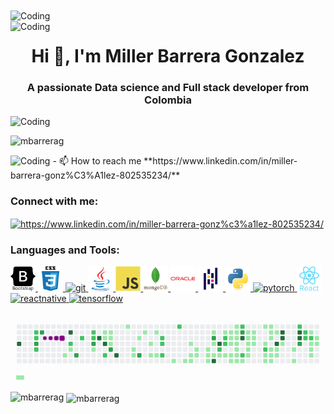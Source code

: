 <div>
  <img align="center" alt="Coding" src="https://i.gifer.com/origin/37/376a66dacbd417010b5eda0d46ada276.gif" width="1000">
  <img align="left" alt="Coding" src="https://i.gifer.com/origin/37/376a66dacbd417010b5eda0d46ada276.gif" width="1000">

</div>


</center>


<h1 align="center">Hi 👋, I'm Miller Barrera Gonzalez</h1>
<h3 align="center">A passionate Data science and Full stack developer from Colombia</h3>
<img alt="Coding" width="400" src="https://i.gifer.com/3HeZ.gif">
<p align="left"> <img src="https://komarev.com/ghpvc/?username=mbarrerag&label=Profile%20views&color=0e75b6&style=flat" alt="mbarrerag" /> </p>

<img alt="Coding" width="400" src="https://i.gifer.com/NvL.gif">
- 📫 How to reach me **https://www.linkedin.com/in/miller-barrera-gonz%C3%A1lez-802535234/**

<h3 align="left">Connect with me:</h3>
<p align="left">
<a href="https://linkedin.com/in/https://www.linkedin.com/in/miller-barrera-gonz%c3%a1lez-802535234/" target="blank"><img align="center" src="https://raw.githubusercontent.com/rahuldkjain/github-profile-readme-generator/master/src/images/icons/Social/linked-in-alt.svg" alt="https://www.linkedin.com/in/miller-barrera-gonz%c3%a1lez-802535234/" height="30" width="40" /></a>
</p>

<h3 align="left">Languages and Tools:</h3>
<p align="left"> <a href="https://getbootstrap.com" target="_blank" rel="noreferrer"> <img src="https://raw.githubusercontent.com/devicons/devicon/master/icons/bootstrap/bootstrap-plain-wordmark.svg" alt="bootstrap" width="40" height="40"/> </a> <a href="https://www.w3schools.com/css/" target="_blank" rel="noreferrer"> <img src="https://raw.githubusercontent.com/devicons/devicon/master/icons/css3/css3-original-wordmark.svg" alt="css3" width="40" height="40"/> </a> <a href="https://git-scm.com/" target="_blank" rel="noreferrer"> <img src="https://www.vectorlogo.zone/logos/git-scm/git-scm-icon.svg" alt="git" width="40" height="40"/> </a> <a href="https://www.java.com" target="_blank" rel="noreferrer"> <img src="https://raw.githubusercontent.com/devicons/devicon/master/icons/java/java-original.svg" alt="java" width="40" height="40"/> </a> <a href="https://developer.mozilla.org/en-US/docs/Web/JavaScript" target="_blank" rel="noreferrer"> <img src="https://raw.githubusercontent.com/devicons/devicon/master/icons/javascript/javascript-original.svg" alt="javascript" width="40" height="40"/> </a> <a href="https://www.mongodb.com/" target="_blank" rel="noreferrer"> <img src="https://raw.githubusercontent.com/devicons/devicon/master/icons/mongodb/mongodb-original-wordmark.svg" alt="mongodb" width="40" height="40"/> </a> <a href="https://www.oracle.com/" target="_blank" rel="noreferrer"> <img src="https://raw.githubusercontent.com/devicons/devicon/master/icons/oracle/oracle-original.svg" alt="oracle" width="40" height="40"/> </a> <a href="https://pandas.pydata.org/" target="_blank" rel="noreferrer"> <img src="https://raw.githubusercontent.com/devicons/devicon/2ae2a900d2f041da66e950e4d48052658d850630/icons/pandas/pandas-original.svg" alt="pandas" width="40" height="40"/> </a> <a href="https://www.python.org" target="_blank" rel="noreferrer"> <img src="https://raw.githubusercontent.com/devicons/devicon/master/icons/python/python-original.svg" alt="python" width="40" height="40"/> </a> <a href="https://pytorch.org/" target="_blank" rel="noreferrer"> <img src="https://www.vectorlogo.zone/logos/pytorch/pytorch-icon.svg" alt="pytorch" width="40" height="40"/> </a> <a href="https://reactjs.org/" target="_blank" rel="noreferrer"> <img src="https://raw.githubusercontent.com/devicons/devicon/master/icons/react/react-original-wordmark.svg" alt="react" width="40" height="40"/> </a> <a href="https://reactnative.dev/" target="_blank" rel="noreferrer"> <img src="https://reactnative.dev/img/header_logo.svg" alt="reactnative" width="40" height="40"/> </a> <a href="https://www.tensorflow.org" target="_blank" rel="noreferrer"> <img src="https://www.vectorlogo.zone/logos/tensorflow/tensorflow-icon.svg" alt="tensorflow" width="40" height="40"/>  </a> </p>

<svg viewBox="-16 -32 880 192" width="880" height="192" xmlns="http://www.w3.org/2000/svg"><desc>Generated with https://github.com/Platane/snk</desc><style>@keyframes c0{97.8%{fill:var(--c4)}97.82%,to{fill:var(--ce)}}@keyframes c1{.98%{fill:var(--c1)}1%,to{fill:var(--ce)}}@keyframes c2{46.71%{fill:var(--c2)}46.73%,to{fill:var(--ce)}}@keyframes c3{46.51%{fill:var(--c2)}46.53%,to{fill:var(--ce)}}@keyframes c4{76.13%{fill:var(--c3)}76.15%,to{fill:var(--ce)}}@keyframes c5{47.7%{fill:var(--c2)}47.72%,to{fill:var(--ce)}}@keyframes c6{76.73%{fill:var(--c3)}76.75%,to{fill:var(--ce)}}@keyframes c7{2.57%{fill:var(--c1)}2.59%,to{fill:var(--ce)}}@keyframes c8{1.98%{fill:var(--c1)}2%,to{fill:var(--ce)}}@keyframes c9{4.36%{fill:var(--c1)}4.38%,to{fill:var(--ce)}}@keyframes ca{77.72%{fill:var(--c4)}77.74%,to{fill:var(--ce)}}@keyframes cb{45.12%{fill:var(--c2)}45.14%,to{fill:var(--ce)}}@keyframes cc{3.97%{fill:var(--c1)}3.99%,to{fill:var(--ce)}}@keyframes cd{74.34%{fill:var(--c3)}74.36%,to{fill:var(--ce)}}@keyframes ce{44.52%{fill:var(--c2)}44.54%,to{fill:var(--ce)}}@keyframes cf{43.93%{fill:var(--c2)}43.95%,to{fill:var(--ce)}}@keyframes cg{44.13%{fill:var(--c2)}44.15%,to{fill:var(--ce)}}@keyframes ch{73.35%{fill:var(--c3)}73.37%,to{fill:var(--ce)}}@keyframes ci{5.56%{fill:var(--c1)}5.58%,to{fill:var(--ce)}}@keyframes cj{78.92%{fill:var(--c4)}78.94%,to{fill:var(--ce)}}@keyframes ck{41.94%{fill:var(--c1)}41.96%,to{fill:var(--ce)}}@keyframes cl{42.14%{fill:var(--c1)}42.16%,to{fill:var(--ce)}}@keyframes cm{79.31%{fill:var(--c4)}79.33%,to{fill:var(--ce)}}@keyframes cn{50.29%{fill:var(--c2)}50.31%,to{fill:var(--ce)}}@keyframes co{41.74%{fill:var(--c1)}41.76%,to{fill:var(--ce)}}@keyframes cp{42.34%{fill:var(--c1)}42.36%,to{fill:var(--ce)}}@keyframes cq{42.53%{fill:var(--c1)}42.55%,to{fill:var(--ce)}}@keyframes cr{72.55%{fill:var(--c3)}72.57%,to{fill:var(--ce)}}@keyframes cs{80.11%{fill:var(--c4)}80.13%,to{fill:var(--ce)}}@keyframes ct{40.94%{fill:var(--c1)}40.96%,to{fill:var(--ce)}}@keyframes cu{7.74%{fill:var(--c1)}7.76%,to{fill:var(--ce)}}@keyframes cv{7.54%{fill:var(--c1)}7.56%,to{fill:var(--ce)}}@keyframes cw{8.34%{fill:var(--c1)}8.36%,to{fill:var(--ce)}}@keyframes cx{71.36%{fill:var(--c3)}71.38%,to{fill:var(--ce)}}@keyframes cy{8.74%{fill:var(--c1)}8.76%,to{fill:var(--ce)}}@keyframes cz{9.73%{fill:var(--c1)}9.75%,to{fill:var(--ce)}}@keyframes c10{10.13%{fill:var(--c1)}10.15%,to{fill:var(--ce)}}@keyframes c11{9.14%{fill:var(--c1)}9.16%,to{fill:var(--ce)}}@keyframes c12{10.33%{fill:var(--c1)}10.35%,to{fill:var(--ce)}}@keyframes c13{53.27%{fill:var(--c2)}53.29%,to{fill:var(--ce)}}@keyframes c14{53.07%{fill:var(--c2)}53.09%,to{fill:var(--ce)}}@keyframes c15{52.67%{fill:var(--c2)}52.69%,to{fill:var(--ce)}}@keyframes c16{11.12%{fill:var(--c1)}11.14%,to{fill:var(--ce)}}@keyframes c17{54.26%{fill:var(--c2)}54.28%,to{fill:var(--ce)}}@keyframes c18{11.52%{fill:var(--c1)}11.54%,to{fill:var(--ce)}}@keyframes c19{35.78%{fill:var(--c1)}35.8%,to{fill:var(--ce)}}@keyframes c1a{11.92%{fill:var(--c1)}11.94%,to{fill:var(--ce)}}@keyframes c1b{11.72%{fill:var(--c1)}11.74%,to{fill:var(--ce)}}@keyframes c1c{12.32%{fill:var(--c1)}12.34%,to{fill:var(--ce)}}@keyframes c1d{12.12%{fill:var(--c1)}12.14%,to{fill:var(--ce)}}@keyframes c1e{12.71%{fill:var(--c1)}12.73%,to{fill:var(--ce)}}@keyframes c1f{13.71%{fill:var(--c1)}13.73%,to{fill:var(--ce)}}@keyframes c1g{36.97%{fill:var(--c1)}36.99%,to{fill:var(--ce)}}@keyframes c1h{18.68%{fill:var(--c1)}18.7%,to{fill:var(--ce)}}@keyframes c1i{68.18%{fill:var(--c3)}68.2%,to{fill:var(--ce)}}@keyframes c1j{13.11%{fill:var(--c1)}13.13%,to{fill:var(--ce)}}@keyframes c1k{13.91%{fill:var(--c1)}13.93%,to{fill:var(--ce)}}@keyframes c1l{83.69%{fill:var(--c4)}83.71%,to{fill:var(--ce)}}@keyframes c1m{84.48%{fill:var(--c4)}84.5%,to{fill:var(--ce)}}@keyframes c1n{56.85%{fill:var(--c2)}56.87%,to{fill:var(--ce)}}@keyframes c1o{14.11%{fill:var(--c1)}14.13%,to{fill:var(--ce)}}@keyframes c1p{18.28%{fill:var(--c1)}18.3%,to{fill:var(--ce)}}@keyframes c1q{56.25%{fill:var(--c2)}56.27%,to{fill:var(--ce)}}@keyframes c1r{56.45%{fill:var(--c2)}56.47%,to{fill:var(--ce)}}@keyframes c1s{14.3%{fill:var(--c1)}14.32%,to{fill:var(--ce)}}@keyframes c1t{18.08%{fill:var(--c1)}18.1%,to{fill:var(--ce)}}@keyframes c1u{19.87%{fill:var(--c1)}19.89%,to{fill:var(--ce)}}@keyframes c1v{20.07%{fill:var(--c1)}20.09%,to{fill:var(--ce)}}@keyframes c1w{14.5%{fill:var(--c1)}14.52%,to{fill:var(--ce)}}@keyframes c1x{21.06%{fill:var(--c1)}21.08%,to{fill:var(--ce)}}@keyframes c1y{17.68%{fill:var(--c1)}17.7%,to{fill:var(--ce)}}@keyframes c1z{17.49%{fill:var(--c1)}17.51%,to{fill:var(--ce)}}@keyframes c20{17.29%{fill:var(--c1)}17.31%,to{fill:var(--ce)}}@keyframes c21{17.09%{fill:var(--c1)}17.11%,to{fill:var(--ce)}}@keyframes c22{14.9%{fill:var(--c1)}14.92%,to{fill:var(--ce)}}@keyframes c23{14.7%{fill:var(--c1)}14.72%,to{fill:var(--ce)}}@keyframes c24{21.26%{fill:var(--c1)}21.28%,to{fill:var(--ce)}}@keyframes c25{60.43%{fill:var(--c2)}60.45%,to{fill:var(--ce)}}@keyframes c26{66.99%{fill:var(--c3)}67.01%,to{fill:var(--ce)}}@keyframes c27{85.48%{fill:var(--c4)}85.5%,to{fill:var(--ce)}}@keyframes c28{57.84%{fill:var(--c2)}57.86%,to{fill:var(--ce)}}@keyframes c29{21.46%{fill:var(--c1)}21.48%,to{fill:var(--ce)}}@keyframes c2a{16.29%{fill:var(--c1)}16.31%,to{fill:var(--ce)}}@keyframes c2b{16.49%{fill:var(--c1)}16.51%,to{fill:var(--ce)}}@keyframes c2c{15.5%{fill:var(--c1)}15.52%,to{fill:var(--ce)}}@keyframes c2d{15.3%{fill:var(--c1)}15.32%,to{fill:var(--ce)}}@keyframes c2e{21.86%{fill:var(--c1)}21.88%,to{fill:var(--ce)}}@keyframes c2f{16.09%{fill:var(--c1)}16.11%,to{fill:var(--ce)}}@keyframes c2g{15.89%{fill:var(--c1)}15.91%,to{fill:var(--ce)}}@keyframes c2h{15.7%{fill:var(--c1)}15.72%,to{fill:var(--ce)}}@keyframes c2i{24.64%{fill:var(--c1)}24.66%,to{fill:var(--ce)}}@keyframes c2j{25.24%{fill:var(--c1)}25.26%,to{fill:var(--ce)}}@keyframes c2k{58.84%{fill:var(--c2)}58.86%,to{fill:var(--ce)}}@keyframes c2l{22.46%{fill:var(--c1)}22.48%,to{fill:var(--ce)}}@keyframes c2m{26.23%{fill:var(--c1)}26.25%,to{fill:var(--ce)}}@keyframes c2n{24.44%{fill:var(--c1)}24.46%,to{fill:var(--ce)}}@keyframes c2o{23.85%{fill:var(--c1)}23.87%,to{fill:var(--ce)}}@keyframes c2p{23.65%{fill:var(--c1)}23.67%,to{fill:var(--ce)}}@keyframes c2q{23.25%{fill:var(--c1)}23.27%,to{fill:var(--ce)}}@keyframes c2r{22.65%{fill:var(--c1)}22.67%,to{fill:var(--ce)}}@keyframes c2s{26.03%{fill:var(--c1)}26.05%,to{fill:var(--ce)}}@keyframes c2t{24.05%{fill:var(--c1)}24.07%,to{fill:var(--ce)}}@keyframes c2u{88.86%{fill:var(--c4)}88.88%,to{fill:var(--ce)}}@keyframes c2v{23.05%{fill:var(--c1)}23.07%,to{fill:var(--ce)}}@keyframes c2w{22.85%{fill:var(--c1)}22.87%,to{fill:var(--ce)}}@keyframes c2x{87.07%{fill:var(--c4)}87.09%,to{fill:var(--ce)}}@keyframes c2y{86.87%{fill:var(--c4)}86.89%,to{fill:var(--ce)}}@keyframes c2z{27.43%{fill:var(--c1)}27.45%,to{fill:var(--ce)}}@keyframes c30{28.02%{fill:var(--c1)}28.04%,to{fill:var(--ce)}}@keyframes c31{28.42%{fill:var(--c1)}28.44%,to{fill:var(--ce)}}@keyframes c32{62.81%{fill:var(--c2)}62.83%,to{fill:var(--ce)}}@keyframes c33{87.66%{fill:var(--c4)}87.68%,to{fill:var(--ce)}}@keyframes c34{87.86%{fill:var(--c4)}87.88%,to{fill:var(--ce)}}@keyframes c35{64.2%{fill:var(--c3)}64.22%,to{fill:var(--ce)}}@keyframes c36{63.21%{fill:var(--c2)}63.23%,to{fill:var(--ce)}}@keyframes c37{63.41%{fill:var(--c2)}63.43%,to{fill:var(--ce)}}@keyframes c38{30.41%{fill:var(--c1)}30.43%,to{fill:var(--ce)}}@keyframes c39{63.61%{fill:var(--c2)}63.63%,to{fill:var(--ce)}}@keyframes c3a{29.61%{fill:var(--c1)}29.63%,to{fill:var(--ce)}}@keyframes c3b{29.41%{fill:var(--c1)}29.43%,to{fill:var(--ce)}}@keyframes c3c{29.21%{fill:var(--c1)}29.23%,to{fill:var(--ce)}}@keyframes c3d{30.01%{fill:var(--c1)}30.03%,to{fill:var(--ce)}}@keyframes c3e{29.81%{fill:var(--c1)}29.83%,to{fill:var(--ce)}}@keyframes u0{.98%{transform:scale(0,1)}1%,1.98%{transform:scale(.01,1)}2%,2.57%{transform:scale(.03,1)}2.59%,3.97%{transform:scale(.04,1)}3.99%,4.36%{transform:scale(.05,1)}4.38%,5.56%{transform:scale(.06,1)}5.58%,7.54%{transform:scale(.08,1)}7.56%,7.74%{transform:scale(.09,1)}7.76%,8.34%{transform:scale(.1,1)}8.36%,8.74%{transform:scale(.11,1)}8.76%,9.14%{transform:scale(.13,1)}9.16%,9.73%{transform:scale(.14,1)}10.13%,9.75%{transform:scale(.15,1)}10.15%,10.33%{transform:scale(.16,1)}10.35%,11.12%{transform:scale(.18,1)}11.14%,11.52%{transform:scale(.19,1)}11.54%,11.72%{transform:scale(.2,1)}11.74%,11.92%{transform:scale(.22,1)}11.94%,12.12%{transform:scale(.23,1)}12.14%,12.32%{transform:scale(.24,1)}12.34%,12.71%{transform:scale(.25,1)}12.73%,13.11%{transform:scale(.27,1)}13.13%,13.71%{transform:scale(.28,1)}13.73%,13.91%{transform:scale(.29,1)}13.93%,14.11%{transform:scale(.3,1)}14.13%,14.3%{transform:scale(.32,1)}14.32%,14.5%{transform:scale(.33,1)}14.52%,14.7%{transform:scale(.34,1)}14.72%,14.9%{transform:scale(.35,1)}14.92%,15.3%{transform:scale(.37,1)}15.32%,15.5%{transform:scale(.38,1)}15.52%,15.7%{transform:scale(.39,1)}15.72%,15.89%{transform:scale(.41,1)}15.91%,16.09%{transform:scale(.42,1)}16.11%,16.29%{transform:scale(.43,1)}16.31%,16.49%{transform:scale(.44,1)}16.51%,17.09%{transform:scale(.46,1)}17.11%,17.29%{transform:scale(.47,1)}17.31%,17.49%{transform:scale(.48,1)}17.51%,17.68%{transform:scale(.49,1)}17.7%,18.08%{transform:scale(.51,1)}18.1%,18.28%{transform:scale(.52,1)}18.3%,18.68%{transform:scale(.53,1)}18.7%,19.87%{transform:scale(.54,1)}19.89%,20.07%{transform:scale(.56,1)}20.09%,21.06%{transform:scale(.57,1)}21.08%,21.26%{transform:scale(.58,1)}21.28%,21.46%{transform:scale(.59,1)}21.48%,21.86%{transform:scale(.61,1)}21.88%,22.46%{transform:scale(.62,1)}22.48%,22.65%{transform:scale(.63,1)}22.67%,22.85%{transform:scale(.65,1)}22.87%,23.05%{transform:scale(.66,1)}23.07%,23.25%{transform:scale(.67,1)}23.27%,23.65%{transform:scale(.68,1)}23.67%,23.85%{transform:scale(.7,1)}23.87%,24.05%{transform:scale(.71,1)}24.07%,24.44%{transform:scale(.72,1)}24.46%,24.64%{transform:scale(.73,1)}24.66%,25.24%{transform:scale(.75,1)}25.26%,26.03%{transform:scale(.76,1)}26.05%,26.23%{transform:scale(.77,1)}26.25%,27.43%{transform:scale(.78,1)}27.45%,28.02%{transform:scale(.8,1)}28.04%,28.42%{transform:scale(.81,1)}28.44%,29.21%{transform:scale(.82,1)}29.23%,29.41%{transform:scale(.84,1)}29.43%,29.61%{transform:scale(.85,1)}29.63%,29.81%{transform:scale(.86,1)}29.83%,30.01%{transform:scale(.87,1)}30.03%,30.41%{transform:scale(.89,1)}30.43%,35.78%{transform:scale(.9,1)}35.8%,36.97%{transform:scale(.91,1)}36.99%,40.94%{transform:scale(.92,1)}40.96%,41.74%{transform:scale(.94,1)}41.76%,41.94%{transform:scale(.95,1)}41.96%,42.14%{transform:scale(.96,1)}42.16%,42.34%{transform:scale(.97,1)}42.36%,42.53%{transform:scale(.99,1)}42.55%,to{transform:scale(1,1)}}@keyframes u1{43.93%{transform:scale(0,1)}43.95%,44.13%{transform:scale(.05,1)}44.15%,44.52%{transform:scale(.09,1)}44.54%,45.12%{transform:scale(.14,1)}45.14%,46.51%{transform:scale(.18,1)}46.53%,46.71%{transform:scale(.23,1)}46.73%,47.7%{transform:scale(.27,1)}47.72%,50.29%{transform:scale(.32,1)}50.31%,52.67%{transform:scale(.36,1)}52.69%,53.07%{transform:scale(.41,1)}53.09%,53.27%{transform:scale(.45,1)}53.29%,54.26%{transform:scale(.5,1)}54.28%,56.25%{transform:scale(.55,1)}56.27%,56.45%{transform:scale(.59,1)}56.47%,56.85%{transform:scale(.64,1)}56.87%,57.84%{transform:scale(.68,1)}57.86%,58.84%{transform:scale(.73,1)}58.86%,60.43%{transform:scale(.77,1)}60.45%,62.81%{transform:scale(.82,1)}62.83%,63.21%{transform:scale(.86,1)}63.23%,63.41%{transform:scale(.91,1)}63.43%,63.61%{transform:scale(.95,1)}63.63%,to{transform:scale(1,1)}}@keyframes u2{64.2%{transform:scale(0,1)}64.22%,66.99%{transform:scale(.11,1)}67.01%,68.18%{transform:scale(.22,1)}68.2%,71.36%{transform:scale(.33,1)}71.38%,72.55%{transform:scale(.44,1)}72.57%,73.35%{transform:scale(.56,1)}73.37%,74.34%{transform:scale(.67,1)}74.36%,76.13%{transform:scale(.78,1)}76.15%,76.73%{transform:scale(.89,1)}76.75%,to{transform:scale(1,1)}}@keyframes u3{77.72%{transform:scale(0,1)}77.74%,78.92%{transform:scale(.08,1)}78.94%,79.31%{transform:scale(.15,1)}79.33%,80.11%{transform:scale(.23,1)}80.13%,83.69%{transform:scale(.31,1)}83.71%,84.48%{transform:scale(.38,1)}84.5%,85.48%{transform:scale(.46,1)}85.5%,86.87%{transform:scale(.54,1)}86.89%,87.07%{transform:scale(.62,1)}87.09%,87.66%{transform:scale(.69,1)}87.68%,87.86%{transform:scale(.77,1)}87.88%,88.86%{transform:scale(.85,1)}88.88%,97.8%{transform:scale(.92,1)}97.82%,to{transform:scale(1,1)}}@keyframes s0{0%,99.8%{transform:translate(0,-16px)}.2%{transform:translate(0,0)}.4%{transform:translate(16px,0)}.99%{transform:translate(16px,48px)}1.19%{transform:translate(32px,48px)}1.59%{transform:translate(32px,80px)}1.99%{transform:translate(64px,80px)}2.58%,76.54%{transform:translate(64px,32px)}3.38%,45.53%{transform:translate(128px,32px)}3.78%,4.57%{transform:translate(128px,64px)}3.98%{transform:translate(144px,64px)}4.17%,74.55%{transform:translate(144px,80px)}4.37%{transform:translate(128px,80px)}5.77%,72.96%{transform:translate(224px,64px)}6.16%{transform:translate(224px,96px)}7.36%{transform:translate(320px,96px)}7.75%,71.77%{transform:translate(320px,64px)}7.95%{transform:translate(336px,64px)}70.78%,8.35%{transform:translate(336px,32px)}8.55%{transform:translate(352px,32px)}8.75%{transform:translate(352px,16px)}9.15%{transform:translate(384px,16px)}9.34%{transform:translate(384px,32px)}9.54%{transform:translate(368px,32px)}10.14%{transform:translate(368px,80px)}10.34%{transform:translate(384px,80px)}10.54%{transform:translate(384px,96px)}11.73%{transform:translate(480px,96px)}11.93%{transform:translate(480px,80px)}12.13%{transform:translate(496px,80px)}12.33%{transform:translate(496px,64px)}12.92%{transform:translate(544px,64px)}13.12%{transform:translate(544px,48px)}13.32%,36.38%{transform:translate(528px,48px)}13.72%{transform:translate(528px,80px)}14.71%{transform:translate(608px,80px)}14.91%{transform:translate(608px,64px)}15.31%{transform:translate(640px,64px)}15.51%,16.7%{transform:translate(640px,48px)}15.71%{transform:translate(656px,48px)}16.1%{transform:translate(656px,16px)}16.3%{transform:translate(640px,16px)}17.1%{transform:translate(608px,48px)}17.69%{transform:translate(608px,0)}17.89%,19.48%{transform:translate(592px,0)}18.09%{transform:translate(592px,16px)}18.69%,67.99%{transform:translate(544px,16px)}18.89%{transform:translate(544px,0)}20.28%{transform:translate(592px,64px)}20.48%,56.66%{transform:translate(576px,64px)}20.68%{transform:translate(576px,80px)}20.87%{transform:translate(592px,80px)}21.07%{transform:translate(592px,96px)}21.67%{transform:translate(640px,96px)}21.87%{transform:translate(640px,80px)}22.86%{transform:translate(720px,80px)}23.06%{transform:translate(720px,64px)}23.26%{transform:translate(704px,64px)}23.86%{transform:translate(704px,16px)}24.06%{transform:translate(720px,16px)}24.25%{transform:translate(720px,0)}24.65%,59.64%{transform:translate(688px,0)}25.25%{transform:translate(688px,48px)}25.45%{transform:translate(704px,48px)}26.04%{transform:translate(704px,96px)}26.24%{transform:translate(688px,96px)}26.44%,58.65%{transform:translate(688px,80px)}27.04%{transform:translate(736px,80px)}27.44%{transform:translate(736px,48px)}27.83%,64.41%{transform:translate(768px,48px)}28.43%{transform:translate(768px,96px)}29.03%{transform:translate(816px,96px)}29.62%,63.82%{transform:translate(816px,48px)}29.82%{transform:translate(832px,48px)}30.22%{transform:translate(832px,16px)}30.42%{transform:translate(816px,16px)}30.82%{transform:translate(816px,-16px)}34.99%{transform:translate(480px,-16px)}35.79%{transform:translate(480px,48px)}36.98%{transform:translate(528px,96px)}37.18%{transform:translate(512px,96px)}38.17%{transform:translate(512px,16px)}39.17%{transform:translate(432px,16px)}39.36%{transform:translate(432px,0)}41.55%{transform:translate(256px,0)}41.75%{transform:translate(256px,16px)}41.95%{transform:translate(240px,16px)}42.15%,79.13%{transform:translate(240px,32px)}42.35%{transform:translate(256px,32px)}42.54%{transform:translate(256px,48px)}42.74%,79.72%{transform:translate(272px,48px)}43.14%{transform:translate(272px,16px)}43.94%{transform:translate(208px,16px)}44.14%{transform:translate(208px,32px)}44.93%{transform:translate(144px,32px)}45.13%,74.95%{transform:translate(144px,48px)}45.33%{transform:translate(128px,48px)}46.52%,76.34%{transform:translate(48px,32px)}46.72%,98.81%{transform:translate(48px,16px)}46.92%,98.61%{transform:translate(32px,16px)}47.51%{transform:translate(32px,64px)}50.1%{transform:translate(240px,64px)}50.3%{transform:translate(240px,80px)}50.5%{transform:translate(256px,80px)}50.7%{transform:translate(256px,96px)}52.49%{transform:translate(400px,96px)}53.28%{transform:translate(400px,32px)}53.88%{transform:translate(448px,32px)}54.27%{transform:translate(448px,0)}55.86%{transform:translate(576px,0)}56.86%{transform:translate(560px,64px)}57.06%{transform:translate(560px,80px)}60.44%,66.8%{transform:translate(624px,0)}60.64%{transform:translate(624px,-16px)}62.62%{transform:translate(784px,-16px)}62.82%{transform:translate(784px,0)}63.02%{transform:translate(800px,0)}63.42%{transform:translate(800px,32px)}63.62%{transform:translate(816px,32px)}65.01%{transform:translate(768px,0)}67%{transform:translate(624px,16px)}68.19%{transform:translate(544px,32px)}71.37%{transform:translate(336px,80px)}71.57%{transform:translate(320px,80px)}73.16%{transform:translate(224px,48px)}73.96%{transform:translate(160px,48px)}74.35%{transform:translate(160px,80px)}76.14%{transform:translate(48px,48px)}76.74%{transform:translate(64px,16px)}78.73%{transform:translate(224px,16px)}78.93%{transform:translate(224px,32px)}79.32%{transform:translate(240px,48px)}80.12%{transform:translate(272px,80px)}83.5%{transform:translate(544px,80px)}83.7%{transform:translate(544px,96px)}83.9%{transform:translate(560px,96px)}84.49%{transform:translate(560px,48px)}85.29%{transform:translate(624px,48px)}85.49%{transform:translate(624px,32px)}86.88%{transform:translate(736px,32px)}87.08%{transform:translate(736px,16px)}87.67%{transform:translate(784px,16px)}87.87%{transform:translate(784px,32px)}88.67%{transform:translate(720px,32px)}88.87%{transform:translate(720px,48px)}97.81%{transform:translate(0,48px)}98.01%{transform:translate(0,32px)}98.41%{transform:translate(32px,32px)}99.2%{transform:translate(48px,-16px)}}@keyframes s1{0%,99.8%{transform:translate(16px,-16px)}.2%{transform:translate(0,-16px)}.4%{transform:translate(0,0)}.6%{transform:translate(16px,0)}1.19%{transform:translate(16px,48px)}1.39%{transform:translate(32px,48px)}1.79%{transform:translate(32px,80px)}2.19%{transform:translate(64px,80px)}2.78%,76.74%{transform:translate(64px,32px)}3.58%,45.73%{transform:translate(128px,32px)}3.98%,4.77%{transform:translate(128px,64px)}4.17%{transform:translate(144px,64px)}4.37%,74.75%{transform:translate(144px,80px)}4.57%{transform:translate(128px,80px)}5.96%,73.16%{transform:translate(224px,64px)}6.36%{transform:translate(224px,96px)}7.55%{transform:translate(320px,96px)}7.95%,71.97%{transform:translate(320px,64px)}8.15%{transform:translate(336px,64px)}70.97%,8.55%{transform:translate(336px,32px)}8.75%{transform:translate(352px,32px)}8.95%{transform:translate(352px,16px)}9.34%{transform:translate(384px,16px)}9.54%{transform:translate(384px,32px)}9.74%{transform:translate(368px,32px)}10.34%{transform:translate(368px,80px)}10.54%{transform:translate(384px,80px)}10.74%{transform:translate(384px,96px)}11.93%{transform:translate(480px,96px)}12.13%{transform:translate(480px,80px)}12.33%{transform:translate(496px,80px)}12.52%{transform:translate(496px,64px)}13.12%{transform:translate(544px,64px)}13.32%{transform:translate(544px,48px)}13.52%,36.58%{transform:translate(528px,48px)}13.92%{transform:translate(528px,80px)}14.91%{transform:translate(608px,80px)}15.11%{transform:translate(608px,64px)}15.51%{transform:translate(640px,64px)}15.71%,16.9%{transform:translate(640px,48px)}15.9%{transform:translate(656px,48px)}16.3%{transform:translate(656px,16px)}16.5%{transform:translate(640px,16px)}17.3%{transform:translate(608px,48px)}17.89%{transform:translate(608px,0)}18.09%,19.68%{transform:translate(592px,0)}18.29%{transform:translate(592px,16px)}18.89%,68.19%{transform:translate(544px,16px)}19.09%{transform:translate(544px,0)}20.48%{transform:translate(592px,64px)}20.68%,56.86%{transform:translate(576px,64px)}20.87%{transform:translate(576px,80px)}21.07%{transform:translate(592px,80px)}21.27%{transform:translate(592px,96px)}21.87%{transform:translate(640px,96px)}22.07%{transform:translate(640px,80px)}23.06%{transform:translate(720px,80px)}23.26%{transform:translate(720px,64px)}23.46%{transform:translate(704px,64px)}24.06%{transform:translate(704px,16px)}24.25%{transform:translate(720px,16px)}24.45%{transform:translate(720px,0)}24.85%,59.84%{transform:translate(688px,0)}25.45%{transform:translate(688px,48px)}25.65%{transform:translate(704px,48px)}26.24%{transform:translate(704px,96px)}26.44%{transform:translate(688px,96px)}26.64%,58.85%{transform:translate(688px,80px)}27.24%{transform:translate(736px,80px)}27.63%{transform:translate(736px,48px)}28.03%,64.61%{transform:translate(768px,48px)}28.63%{transform:translate(768px,96px)}29.22%{transform:translate(816px,96px)}29.82%,64.02%{transform:translate(816px,48px)}30.02%{transform:translate(832px,48px)}30.42%{transform:translate(832px,16px)}30.62%{transform:translate(816px,16px)}31.01%{transform:translate(816px,-16px)}35.19%{transform:translate(480px,-16px)}35.98%{transform:translate(480px,48px)}37.18%{transform:translate(528px,96px)}37.38%{transform:translate(512px,96px)}38.37%{transform:translate(512px,16px)}39.36%{transform:translate(432px,16px)}39.56%{transform:translate(432px,0)}41.75%{transform:translate(256px,0)}41.95%{transform:translate(256px,16px)}42.15%{transform:translate(240px,16px)}42.35%,79.32%{transform:translate(240px,32px)}42.54%{transform:translate(256px,32px)}42.74%{transform:translate(256px,48px)}42.94%,79.92%{transform:translate(272px,48px)}43.34%{transform:translate(272px,16px)}44.14%{transform:translate(208px,16px)}44.33%{transform:translate(208px,32px)}45.13%{transform:translate(144px,32px)}45.33%,75.15%{transform:translate(144px,48px)}45.53%{transform:translate(128px,48px)}46.72%,76.54%{transform:translate(48px,32px)}46.92%,99.01%{transform:translate(48px,16px)}47.12%,98.81%{transform:translate(32px,16px)}47.71%{transform:translate(32px,64px)}50.3%{transform:translate(240px,64px)}50.5%{transform:translate(240px,80px)}50.7%{transform:translate(256px,80px)}50.89%{transform:translate(256px,96px)}52.68%{transform:translate(400px,96px)}53.48%{transform:translate(400px,32px)}54.08%{transform:translate(448px,32px)}54.47%{transform:translate(448px,0)}56.06%{transform:translate(576px,0)}57.06%{transform:translate(560px,64px)}57.26%{transform:translate(560px,80px)}60.64%,67%{transform:translate(624px,0)}60.83%{transform:translate(624px,-16px)}62.82%{transform:translate(784px,-16px)}63.02%{transform:translate(784px,0)}63.22%{transform:translate(800px,0)}63.62%{transform:translate(800px,32px)}63.82%{transform:translate(816px,32px)}65.21%{transform:translate(768px,0)}67.2%{transform:translate(624px,16px)}68.39%{transform:translate(544px,32px)}71.57%{transform:translate(336px,80px)}71.77%{transform:translate(320px,80px)}73.36%{transform:translate(224px,48px)}74.16%{transform:translate(160px,48px)}74.55%{transform:translate(160px,80px)}76.34%{transform:translate(48px,48px)}76.94%{transform:translate(64px,16px)}78.93%{transform:translate(224px,16px)}79.13%{transform:translate(224px,32px)}79.52%{transform:translate(240px,48px)}80.32%{transform:translate(272px,80px)}83.7%{transform:translate(544px,80px)}83.9%{transform:translate(544px,96px)}84.1%{transform:translate(560px,96px)}84.69%{transform:translate(560px,48px)}85.49%{transform:translate(624px,48px)}85.69%{transform:translate(624px,32px)}87.08%{transform:translate(736px,32px)}87.28%{transform:translate(736px,16px)}87.87%{transform:translate(784px,16px)}88.07%{transform:translate(784px,32px)}88.87%{transform:translate(720px,32px)}89.07%{transform:translate(720px,48px)}98.01%{transform:translate(0,48px)}98.21%{transform:translate(0,32px)}98.61%{transform:translate(32px,32px)}99.4%{transform:translate(48px,-16px)}}@keyframes s2{0%,99.8%{transform:translate(32px,-16px)}.4%{transform:translate(0,-16px)}.6%{transform:translate(0,0)}.8%{transform:translate(16px,0)}1.39%{transform:translate(16px,48px)}1.59%{transform:translate(32px,48px)}1.99%{transform:translate(32px,80px)}2.39%{transform:translate(64px,80px)}2.98%,76.94%{transform:translate(64px,32px)}3.78%,45.92%{transform:translate(128px,32px)}4.17%,4.97%{transform:translate(128px,64px)}4.37%{transform:translate(144px,64px)}4.57%,74.95%{transform:translate(144px,80px)}4.77%{transform:translate(128px,80px)}6.16%,73.36%{transform:translate(224px,64px)}6.56%{transform:translate(224px,96px)}7.75%{transform:translate(320px,96px)}72.17%,8.15%{transform:translate(320px,64px)}8.35%{transform:translate(336px,64px)}71.17%,8.75%{transform:translate(336px,32px)}8.95%{transform:translate(352px,32px)}9.15%{transform:translate(352px,16px)}9.54%{transform:translate(384px,16px)}9.74%{transform:translate(384px,32px)}9.94%{transform:translate(368px,32px)}10.54%{transform:translate(368px,80px)}10.74%{transform:translate(384px,80px)}10.93%{transform:translate(384px,96px)}12.13%{transform:translate(480px,96px)}12.33%{transform:translate(480px,80px)}12.52%{transform:translate(496px,80px)}12.72%{transform:translate(496px,64px)}13.32%{transform:translate(544px,64px)}13.52%{transform:translate(544px,48px)}13.72%,36.78%{transform:translate(528px,48px)}14.12%{transform:translate(528px,80px)}15.11%{transform:translate(608px,80px)}15.31%{transform:translate(608px,64px)}15.71%{transform:translate(640px,64px)}15.9%,17.1%{transform:translate(640px,48px)}16.1%{transform:translate(656px,48px)}16.5%{transform:translate(656px,16px)}16.7%{transform:translate(640px,16px)}17.5%{transform:translate(608px,48px)}18.09%{transform:translate(608px,0)}18.29%,19.88%{transform:translate(592px,0)}18.49%{transform:translate(592px,16px)}19.09%,68.39%{transform:translate(544px,16px)}19.28%{transform:translate(544px,0)}20.68%{transform:translate(592px,64px)}20.87%,57.06%{transform:translate(576px,64px)}21.07%{transform:translate(576px,80px)}21.27%{transform:translate(592px,80px)}21.47%{transform:translate(592px,96px)}22.07%{transform:translate(640px,96px)}22.27%{transform:translate(640px,80px)}23.26%{transform:translate(720px,80px)}23.46%{transform:translate(720px,64px)}23.66%{transform:translate(704px,64px)}24.25%{transform:translate(704px,16px)}24.45%{transform:translate(720px,16px)}24.65%{transform:translate(720px,0)}25.05%,60.04%{transform:translate(688px,0)}25.65%{transform:translate(688px,48px)}25.84%{transform:translate(704px,48px)}26.44%{transform:translate(704px,96px)}26.64%{transform:translate(688px,96px)}26.84%,59.05%{transform:translate(688px,80px)}27.44%{transform:translate(736px,80px)}27.83%{transform:translate(736px,48px)}28.23%,64.81%{transform:translate(768px,48px)}28.83%{transform:translate(768px,96px)}29.42%{transform:translate(816px,96px)}30.02%,64.21%{transform:translate(816px,48px)}30.22%{transform:translate(832px,48px)}30.62%{transform:translate(832px,16px)}30.82%{transform:translate(816px,16px)}31.21%{transform:translate(816px,-16px)}35.39%{transform:translate(480px,-16px)}36.18%{transform:translate(480px,48px)}37.38%{transform:translate(528px,96px)}37.57%{transform:translate(512px,96px)}38.57%{transform:translate(512px,16px)}39.56%{transform:translate(432px,16px)}39.76%{transform:translate(432px,0)}41.95%{transform:translate(256px,0)}42.15%{transform:translate(256px,16px)}42.35%{transform:translate(240px,16px)}42.54%,79.52%{transform:translate(240px,32px)}42.74%{transform:translate(256px,32px)}42.94%{transform:translate(256px,48px)}43.14%,80.12%{transform:translate(272px,48px)}43.54%{transform:translate(272px,16px)}44.33%{transform:translate(208px,16px)}44.53%{transform:translate(208px,32px)}45.33%{transform:translate(144px,32px)}45.53%,75.35%{transform:translate(144px,48px)}45.73%{transform:translate(128px,48px)}46.92%,76.74%{transform:translate(48px,32px)}47.12%,99.2%{transform:translate(48px,16px)}47.32%,99.01%{transform:translate(32px,16px)}47.91%{transform:translate(32px,64px)}50.5%{transform:translate(240px,64px)}50.7%{transform:translate(240px,80px)}50.89%{transform:translate(256px,80px)}51.09%{transform:translate(256px,96px)}52.88%{transform:translate(400px,96px)}53.68%{transform:translate(400px,32px)}54.27%{transform:translate(448px,32px)}54.67%{transform:translate(448px,0)}56.26%{transform:translate(576px,0)}57.26%{transform:translate(560px,64px)}57.46%{transform:translate(560px,80px)}60.83%,67.2%{transform:translate(624px,0)}61.03%{transform:translate(624px,-16px)}63.02%{transform:translate(784px,-16px)}63.22%{transform:translate(784px,0)}63.42%{transform:translate(800px,0)}63.82%{transform:translate(800px,32px)}64.02%{transform:translate(816px,32px)}65.41%{transform:translate(768px,0)}67.4%{transform:translate(624px,16px)}68.59%{transform:translate(544px,32px)}71.77%{transform:translate(336px,80px)}71.97%{transform:translate(320px,80px)}73.56%{transform:translate(224px,48px)}74.35%{transform:translate(160px,48px)}74.75%{transform:translate(160px,80px)}76.54%{transform:translate(48px,48px)}77.14%{transform:translate(64px,16px)}79.13%{transform:translate(224px,16px)}79.32%{transform:translate(224px,32px)}79.72%{transform:translate(240px,48px)}80.52%{transform:translate(272px,80px)}83.9%{transform:translate(544px,80px)}84.1%{transform:translate(544px,96px)}84.29%{transform:translate(560px,96px)}84.89%{transform:translate(560px,48px)}85.69%{transform:translate(624px,48px)}85.88%{transform:translate(624px,32px)}87.28%{transform:translate(736px,32px)}87.48%{transform:translate(736px,16px)}88.07%{transform:translate(784px,16px)}88.27%{transform:translate(784px,32px)}89.07%{transform:translate(720px,32px)}89.26%{transform:translate(720px,48px)}98.21%{transform:translate(0,48px)}98.41%{transform:translate(0,32px)}98.81%{transform:translate(32px,32px)}99.6%{transform:translate(48px,-16px)}}@keyframes s3{0%,99.8%{transform:translate(48px,-16px)}.6%{transform:translate(0,-16px)}.8%{transform:translate(0,0)}.99%{transform:translate(16px,0)}1.59%{transform:translate(16px,48px)}1.79%{transform:translate(32px,48px)}2.19%{transform:translate(32px,80px)}2.58%{transform:translate(64px,80px)}3.18%,77.14%{transform:translate(64px,32px)}3.98%,46.12%{transform:translate(128px,32px)}4.37%,5.17%{transform:translate(128px,64px)}4.57%{transform:translate(144px,64px)}4.77%,75.15%{transform:translate(144px,80px)}4.97%{transform:translate(128px,80px)}6.36%,73.56%{transform:translate(224px,64px)}6.76%{transform:translate(224px,96px)}7.95%{transform:translate(320px,96px)}72.37%,8.35%{transform:translate(320px,64px)}8.55%{transform:translate(336px,64px)}71.37%,8.95%{transform:translate(336px,32px)}9.15%{transform:translate(352px,32px)}9.34%{transform:translate(352px,16px)}9.74%{transform:translate(384px,16px)}9.94%{transform:translate(384px,32px)}10.14%{transform:translate(368px,32px)}10.74%{transform:translate(368px,80px)}10.93%{transform:translate(384px,80px)}11.13%{transform:translate(384px,96px)}12.33%{transform:translate(480px,96px)}12.52%{transform:translate(480px,80px)}12.72%{transform:translate(496px,80px)}12.92%{transform:translate(496px,64px)}13.52%{transform:translate(544px,64px)}13.72%{transform:translate(544px,48px)}13.92%,36.98%{transform:translate(528px,48px)}14.31%{transform:translate(528px,80px)}15.31%{transform:translate(608px,80px)}15.51%{transform:translate(608px,64px)}15.9%{transform:translate(640px,64px)}16.1%,17.3%{transform:translate(640px,48px)}16.3%{transform:translate(656px,48px)}16.7%{transform:translate(656px,16px)}16.9%{transform:translate(640px,16px)}17.69%{transform:translate(608px,48px)}18.29%{transform:translate(608px,0)}18.49%,20.08%{transform:translate(592px,0)}18.69%{transform:translate(592px,16px)}19.28%,68.59%{transform:translate(544px,16px)}19.48%{transform:translate(544px,0)}20.87%{transform:translate(592px,64px)}21.07%,57.26%{transform:translate(576px,64px)}21.27%{transform:translate(576px,80px)}21.47%{transform:translate(592px,80px)}21.67%{transform:translate(592px,96px)}22.27%{transform:translate(640px,96px)}22.47%{transform:translate(640px,80px)}23.46%{transform:translate(720px,80px)}23.66%{transform:translate(720px,64px)}23.86%{transform:translate(704px,64px)}24.45%{transform:translate(704px,16px)}24.65%{transform:translate(720px,16px)}24.85%{transform:translate(720px,0)}25.25%,60.24%{transform:translate(688px,0)}25.84%{transform:translate(688px,48px)}26.04%{transform:translate(704px,48px)}26.64%{transform:translate(704px,96px)}26.84%{transform:translate(688px,96px)}27.04%,59.24%{transform:translate(688px,80px)}27.63%{transform:translate(736px,80px)}28.03%{transform:translate(736px,48px)}28.43%,65.01%{transform:translate(768px,48px)}29.03%{transform:translate(768px,96px)}29.62%{transform:translate(816px,96px)}30.22%,64.41%{transform:translate(816px,48px)}30.42%{transform:translate(832px,48px)}30.82%{transform:translate(832px,16px)}31.01%{transform:translate(816px,16px)}31.41%{transform:translate(816px,-16px)}35.59%{transform:translate(480px,-16px)}36.38%{transform:translate(480px,48px)}37.57%{transform:translate(528px,96px)}37.77%{transform:translate(512px,96px)}38.77%{transform:translate(512px,16px)}39.76%{transform:translate(432px,16px)}39.96%{transform:translate(432px,0)}42.15%{transform:translate(256px,0)}42.35%{transform:translate(256px,16px)}42.54%{transform:translate(240px,16px)}42.74%,79.72%{transform:translate(240px,32px)}42.94%{transform:translate(256px,32px)}43.14%{transform:translate(256px,48px)}43.34%,80.32%{transform:translate(272px,48px)}43.74%{transform:translate(272px,16px)}44.53%{transform:translate(208px,16px)}44.73%{transform:translate(208px,32px)}45.53%{transform:translate(144px,32px)}45.73%,75.55%{transform:translate(144px,48px)}45.92%{transform:translate(128px,48px)}47.12%,76.94%{transform:translate(48px,32px)}47.32%,99.4%{transform:translate(48px,16px)}47.51%,99.2%{transform:translate(32px,16px)}48.11%{transform:translate(32px,64px)}50.7%{transform:translate(240px,64px)}50.89%{transform:translate(240px,80px)}51.09%{transform:translate(256px,80px)}51.29%{transform:translate(256px,96px)}53.08%{transform:translate(400px,96px)}53.88%{transform:translate(400px,32px)}54.47%{transform:translate(448px,32px)}54.87%{transform:translate(448px,0)}56.46%{transform:translate(576px,0)}57.46%{transform:translate(560px,64px)}57.65%{transform:translate(560px,80px)}61.03%,67.4%{transform:translate(624px,0)}61.23%{transform:translate(624px,-16px)}63.22%{transform:translate(784px,-16px)}63.42%{transform:translate(784px,0)}63.62%{transform:translate(800px,0)}64.02%{transform:translate(800px,32px)}64.21%{transform:translate(816px,32px)}65.61%{transform:translate(768px,0)}67.59%{transform:translate(624px,16px)}68.79%{transform:translate(544px,32px)}71.97%{transform:translate(336px,80px)}72.17%{transform:translate(320px,80px)}73.76%{transform:translate(224px,48px)}74.55%{transform:translate(160px,48px)}74.95%{transform:translate(160px,80px)}76.74%{transform:translate(48px,48px)}77.34%{transform:translate(64px,16px)}79.32%{transform:translate(224px,16px)}79.52%{transform:translate(224px,32px)}79.92%{transform:translate(240px,48px)}80.72%{transform:translate(272px,80px)}84.1%{transform:translate(544px,80px)}84.29%{transform:translate(544px,96px)}84.49%{transform:translate(560px,96px)}85.09%{transform:translate(560px,48px)}85.88%{transform:translate(624px,48px)}86.08%{transform:translate(624px,32px)}87.48%{transform:translate(736px,32px)}87.67%{transform:translate(736px,16px)}88.27%{transform:translate(784px,16px)}88.47%{transform:translate(784px,32px)}89.26%{transform:translate(720px,32px)}89.46%{transform:translate(720px,48px)}98.41%{transform:translate(0,48px)}98.61%{transform:translate(0,32px)}99.01%{transform:translate(32px,32px)}}:root{--cb:#1b1f230a;--cs:purple;--ce:#ebedf0;--c0:#ebedf0;--c1:#9be9a8;--c2:#40c463;--c3:#30a14e;--c4:#216e39}@media (prefers-color-scheme:dark){:root{--cb:#1b1f230a;--cs:purple;--ce:#161b22;--c1:#01311f;--c2:#034525;--c3:#0f6d31;--c4:#00c647}}.c{shape-rendering:geometricPrecision;fill:var(--ce);stroke-width:1px;stroke:var(--cb);animation:none 50300ms linear infinite}.c.c0{fill:var(--c4);animation-name:c0}.c.c1{fill:var(--c1);animation-name:c1}.c.c2,.c.c3{fill:var(--c2);animation-name:c2}.c.c3{animation-name:c3}.c.c4{fill:var(--c3);animation-name:c4}.c.c5{fill:var(--c2);animation-name:c5}.c.c6{fill:var(--c3);animation-name:c6}.c.c7,.c.c8,.c.c9{fill:var(--c1);animation-name:c7}.c.c8,.c.c9{animation-name:c8}.c.c9{animation-name:c9}.c.ca{fill:var(--c4);animation-name:ca}.c.cb{fill:var(--c2);animation-name:cb}.c.cc{fill:var(--c1);animation-name:cc}.c.cd{fill:var(--c3);animation-name:cd}.c.ce,.c.cf,.c.cg{fill:var(--c2);animation-name:ce}.c.cf,.c.cg{animation-name:cf}.c.cg{animation-name:cg}.c.ch{fill:var(--c3);animation-name:ch}.c.ci{fill:var(--c1);animation-name:ci}.c.cj{fill:var(--c4);animation-name:cj}.c.ck,.c.cl{fill:var(--c1);animation-name:ck}.c.cl{animation-name:cl}.c.cm{fill:var(--c4);animation-name:cm}.c.cn{fill:var(--c2);animation-name:cn}.c.co,.c.cp,.c.cq{fill:var(--c1);animation-name:co}.c.cp,.c.cq{animation-name:cp}.c.cq{animation-name:cq}.c.cr{fill:var(--c3);animation-name:cr}.c.cs{fill:var(--c4);animation-name:cs}.c.ct{fill:var(--c1);animation-name:ct}.c.cu,.c.cv,.c.cw{fill:var(--c1);animation-name:cu}.c.cv,.c.cw{animation-name:cv}.c.cw{animation-name:cw}.c.cx{fill:var(--c3);animation-name:cx}.c.cy,.c.cz{fill:var(--c1);animation-name:cy}.c.cz{animation-name:cz}.c.c10,.c.c11,.c.c12{fill:var(--c1);animation-name:c10}.c.c11,.c.c12{animation-name:c11}.c.c12{animation-name:c12}.c.c13,.c.c14,.c.c15{fill:var(--c2);animation-name:c13}.c.c14,.c.c15{animation-name:c14}.c.c15{animation-name:c15}.c.c16{fill:var(--c1);animation-name:c16}.c.c17{fill:var(--c2);animation-name:c17}.c.c18{fill:var(--c1);animation-name:c18}.c.c19,.c.c1a,.c.c1b{fill:var(--c1);animation-name:c19}.c.c1a,.c.c1b{animation-name:c1a}.c.c1b{animation-name:c1b}.c.c1c,.c.c1d,.c.c1e{fill:var(--c1);animation-name:c1c}.c.c1d,.c.c1e{animation-name:c1d}.c.c1e{animation-name:c1e}.c.c1f,.c.c1g,.c.c1h{fill:var(--c1);animation-name:c1f}.c.c1g,.c.c1h{animation-name:c1g}.c.c1h{animation-name:c1h}.c.c1i{fill:var(--c3);animation-name:c1i}.c.c1j,.c.c1k{fill:var(--c1);animation-name:c1j}.c.c1k{animation-name:c1k}.c.c1l,.c.c1m{fill:var(--c4);animation-name:c1l}.c.c1m{animation-name:c1m}.c.c1n{fill:var(--c2);animation-name:c1n}.c.c1o,.c.c1p{fill:var(--c1);animation-name:c1o}.c.c1p{animation-name:c1p}.c.c1q,.c.c1r{fill:var(--c2);animation-name:c1q}.c.c1r{animation-name:c1r}.c.c1s{fill:var(--c1);animation-name:c1s}.c.c1t,.c.c1u,.c.c1v{fill:var(--c1);animation-name:c1t}.c.c1u,.c.c1v{animation-name:c1u}.c.c1v{animation-name:c1v}.c.c1w,.c.c1x,.c.c1y{fill:var(--c1);animation-name:c1w}.c.c1x,.c.c1y{animation-name:c1x}.c.c1y{animation-name:c1y}.c.c1z,.c.c20,.c.c21{fill:var(--c1);animation-name:c1z}.c.c20,.c.c21{animation-name:c20}.c.c21{animation-name:c21}.c.c22,.c.c23,.c.c24{fill:var(--c1);animation-name:c22}.c.c23,.c.c24{animation-name:c23}.c.c24{animation-name:c24}.c.c25{fill:var(--c2);animation-name:c25}.c.c26{fill:var(--c3);animation-name:c26}.c.c27{fill:var(--c4);animation-name:c27}.c.c28{fill:var(--c2);animation-name:c28}.c.c29,.c.c2a{fill:var(--c1);animation-name:c29}.c.c2a{animation-name:c2a}.c.c2b,.c.c2c,.c.c2d{fill:var(--c1);animation-name:c2b}.c.c2c,.c.c2d{animation-name:c2c}.c.c2d{animation-name:c2d}.c.c2e,.c.c2f,.c.c2g{fill:var(--c1);animation-name:c2e}.c.c2f,.c.c2g{animation-name:c2f}.c.c2g{animation-name:c2g}.c.c2h,.c.c2i,.c.c2j{fill:var(--c1);animation-name:c2h}.c.c2i,.c.c2j{animation-name:c2i}.c.c2j{animation-name:c2j}.c.c2k{fill:var(--c2);animation-name:c2k}.c.c2l,.c.c2m,.c.c2n{fill:var(--c1);animation-name:c2l}.c.c2m,.c.c2n{animation-name:c2m}.c.c2n{animation-name:c2n}.c.c2o,.c.c2p,.c.c2q{fill:var(--c1);animation-name:c2o}.c.c2p,.c.c2q{animation-name:c2p}.c.c2q{animation-name:c2q}.c.c2r,.c.c2s,.c.c2t{fill:var(--c1);animation-name:c2r}.c.c2s,.c.c2t{animation-name:c2s}.c.c2t{animation-name:c2t}.c.c2u{fill:var(--c4);animation-name:c2u}.c.c2v,.c.c2w{fill:var(--c1);animation-name:c2v}.c.c2w{animation-name:c2w}.c.c2x,.c.c2y{fill:var(--c4);animation-name:c2x}.c.c2y{animation-name:c2y}.c.c2z,.c.c30,.c.c31{fill:var(--c1);animation-name:c2z}.c.c30,.c.c31{animation-name:c30}.c.c31{animation-name:c31}.c.c32{fill:var(--c2);animation-name:c32}.c.c33,.c.c34{fill:var(--c4);animation-name:c33}.c.c34{animation-name:c34}.c.c35{fill:var(--c3);animation-name:c35}.c.c36,.c.c37{fill:var(--c2);animation-name:c36}.c.c37{animation-name:c37}.c.c38{fill:var(--c1);animation-name:c38}.c.c39{fill:var(--c2);animation-name:c39}.c.c3a,.c.c3b{fill:var(--c1);animation-name:c3a}.c.c3b{animation-name:c3b}.c.c3c,.c.c3d,.c.c3e{fill:var(--c1);animation-name:c3c}.c.c3d,.c.c3e{animation-name:c3d}.c.c3e{animation-name:c3e}.s,.u{animation:none linear 50300ms infinite}.u,.u.u0{transform-origin:0 0}.u{transform:scale(0,1)}.u.u0{fill:var(--c1);animation-name:u0}.u.u1{fill:var(--c2);animation-name:u1;transform-origin:544.7px 0}.u.u2{fill:var(--c3);animation-name:u2;transform-origin:696.3px 0}.u.u3{fill:var(--c4);animation-name:u3;transform-origin:758.4px 0}.s{shape-rendering:geometricPrecision;fill:var(--cs)}.s.s0{transform:translate(0,-16px);animation-name:s0}.s.s1{transform:translate(16px,-16px);animation-name:s1}.s.s2{transform:translate(32px,-16px);animation-name:s2}.s.s3{transform:translate(48px,-16px);animation-name:s3}</style><rect class="c" x="2" y="2" rx="2" ry="2" width="12" height="12"/><rect class="c" x="2" y="18" rx="2" ry="2" width="12" height="12"/><rect class="c" x="2" y="34" rx="2" ry="2" width="12" height="12"/><rect class="c c0" x="2" y="50" rx="2" ry="2" width="12" height="12"/><rect class="c" x="2" y="66" rx="2" ry="2" width="12" height="12"/><rect class="c" x="2" y="82" rx="2" ry="2" width="12" height="12"/><rect class="c" x="2" y="98" rx="2" ry="2" width="12" height="12"/><rect class="c" x="18" y="2" rx="2" ry="2" width="12" height="12"/><rect class="c" x="18" y="18" rx="2" ry="2" width="12" height="12"/><rect class="c" x="18" y="34" rx="2" ry="2" width="12" height="12"/><rect class="c c1" x="18" y="50" rx="2" ry="2" width="12" height="12"/><rect class="c" x="18" y="66" rx="2" ry="2" width="12" height="12"/><rect class="c" x="18" y="82" rx="2" ry="2" width="12" height="12"/><rect class="c" x="18" y="98" rx="2" ry="2" width="12" height="12"/><rect class="c" x="34" y="2" rx="2" ry="2" width="12" height="12"/><rect class="c" x="34" y="18" rx="2" ry="2" width="12" height="12"/><rect class="c" x="34" y="34" rx="2" ry="2" width="12" height="12"/><rect class="c" x="34" y="50" rx="2" ry="2" width="12" height="12"/><rect class="c" x="34" y="66" rx="2" ry="2" width="12" height="12"/><rect class="c" x="34" y="82" rx="2" ry="2" width="12" height="12"/><rect class="c" x="34" y="98" rx="2" ry="2" width="12" height="12"/><rect class="c" x="50" y="2" rx="2" ry="2" width="12" height="12"/><rect class="c c2" x="50" y="18" rx="2" ry="2" width="12" height="12"/><rect class="c c3" x="50" y="34" rx="2" ry="2" width="12" height="12"/><rect class="c c4" x="50" y="50" rx="2" ry="2" width="12" height="12"/><rect class="c c5" x="50" y="66" rx="2" ry="2" width="12" height="12"/><rect class="c" x="50" y="82" rx="2" ry="2" width="12" height="12"/><rect class="c" x="50" y="98" rx="2" ry="2" width="12" height="12"/><rect class="c" x="66" y="2" rx="2" ry="2" width="12" height="12"/><rect class="c c6" x="66" y="18" rx="2" ry="2" width="12" height="12"/><rect class="c c7" x="66" y="34" rx="2" ry="2" width="12" height="12"/><rect class="c" x="66" y="50" rx="2" ry="2" width="12" height="12"/><rect class="c" x="66" y="66" rx="2" ry="2" width="12" height="12"/><rect class="c c8" x="66" y="82" rx="2" ry="2" width="12" height="12"/><rect class="c" x="66" y="98" rx="2" ry="2" width="12" height="12"/><rect class="c" x="82" y="2" rx="2" ry="2" width="12" height="12"/><rect class="c" x="82" y="18" rx="2" ry="2" width="12" height="12"/><rect class="c" x="82" y="34" rx="2" ry="2" width="12" height="12"/><rect class="c" x="82" y="50" rx="2" ry="2" width="12" height="12"/><rect class="c" x="82" y="66" rx="2" ry="2" width="12" height="12"/><rect class="c" x="82" y="82" rx="2" ry="2" width="12" height="12"/><rect class="c" x="82" y="98" rx="2" ry="2" width="12" height="12"/><rect class="c" x="98" y="2" rx="2" ry="2" width="12" height="12"/><rect class="c" x="98" y="18" rx="2" ry="2" width="12" height="12"/><rect class="c" x="98" y="34" rx="2" ry="2" width="12" height="12"/><rect class="c" x="98" y="50" rx="2" ry="2" width="12" height="12"/><rect class="c" x="98" y="66" rx="2" ry="2" width="12" height="12"/><rect class="c" x="98" y="82" rx="2" ry="2" width="12" height="12"/><rect class="c" x="98" y="98" rx="2" ry="2" width="12" height="12"/><rect class="c" x="114" y="2" rx="2" ry="2" width="12" height="12"/><rect class="c" x="114" y="18" rx="2" ry="2" width="12" height="12"/><rect class="c" x="114" y="34" rx="2" ry="2" width="12" height="12"/><rect class="c" x="114" y="50" rx="2" ry="2" width="12" height="12"/><rect class="c" x="114" y="66" rx="2" ry="2" width="12" height="12"/><rect class="c" x="114" y="82" rx="2" ry="2" width="12" height="12"/><rect class="c" x="114" y="98" rx="2" ry="2" width="12" height="12"/><rect class="c" x="130" y="2" rx="2" ry="2" width="12" height="12"/><rect class="c" x="130" y="18" rx="2" ry="2" width="12" height="12"/><rect class="c" x="130" y="34" rx="2" ry="2" width="12" height="12"/><rect class="c" x="130" y="50" rx="2" ry="2" width="12" height="12"/><rect class="c" x="130" y="66" rx="2" ry="2" width="12" height="12"/><rect class="c c9" x="130" y="82" rx="2" ry="2" width="12" height="12"/><rect class="c" x="130" y="98" rx="2" ry="2" width="12" height="12"/><rect class="c" x="146" y="2" rx="2" ry="2" width="12" height="12"/><rect class="c ca" x="146" y="18" rx="2" ry="2" width="12" height="12"/><rect class="c" x="146" y="34" rx="2" ry="2" width="12" height="12"/><rect class="c cb" x="146" y="50" rx="2" ry="2" width="12" height="12"/><rect class="c cc" x="146" y="66" rx="2" ry="2" width="12" height="12"/><rect class="c" x="146" y="82" rx="2" ry="2" width="12" height="12"/><rect class="c" x="146" y="98" rx="2" ry="2" width="12" height="12"/><rect class="c" x="162" y="2" rx="2" ry="2" width="12" height="12"/><rect class="c" x="162" y="18" rx="2" ry="2" width="12" height="12"/><rect class="c" x="162" y="34" rx="2" ry="2" width="12" height="12"/><rect class="c" x="162" y="50" rx="2" ry="2" width="12" height="12"/><rect class="c" x="162" y="66" rx="2" ry="2" width="12" height="12"/><rect class="c cd" x="162" y="82" rx="2" ry="2" width="12" height="12"/><rect class="c" x="162" y="98" rx="2" ry="2" width="12" height="12"/><rect class="c" x="178" y="2" rx="2" ry="2" width="12" height="12"/><rect class="c" x="178" y="18" rx="2" ry="2" width="12" height="12"/><rect class="c ce" x="178" y="34" rx="2" ry="2" width="12" height="12"/><rect class="c" x="178" y="50" rx="2" ry="2" width="12" height="12"/><rect class="c" x="178" y="66" rx="2" ry="2" width="12" height="12"/><rect class="c" x="178" y="82" rx="2" ry="2" width="12" height="12"/><rect class="c" x="178" y="98" rx="2" ry="2" width="12" height="12"/><rect class="c" x="194" y="2" rx="2" ry="2" width="12" height="12"/><rect class="c" x="194" y="18" rx="2" ry="2" width="12" height="12"/><rect class="c" x="194" y="34" rx="2" ry="2" width="12" height="12"/><rect class="c" x="194" y="50" rx="2" ry="2" width="12" height="12"/><rect class="c" x="194" y="66" rx="2" ry="2" width="12" height="12"/><rect class="c" x="194" y="82" rx="2" ry="2" width="12" height="12"/><rect class="c" x="194" y="98" rx="2" ry="2" width="12" height="12"/><rect class="c" x="210" y="2" rx="2" ry="2" width="12" height="12"/><rect class="c cf" x="210" y="18" rx="2" ry="2" width="12" height="12"/><rect class="c cg" x="210" y="34" rx="2" ry="2" width="12" height="12"/><rect class="c ch" x="210" y="50" rx="2" ry="2" width="12" height="12"/><rect class="c ci" x="210" y="66" rx="2" ry="2" width="12" height="12"/><rect class="c" x="210" y="82" rx="2" ry="2" width="12" height="12"/><rect class="c" x="210" y="98" rx="2" ry="2" width="12" height="12"/><rect class="c" x="226" y="2" rx="2" ry="2" width="12" height="12"/><rect class="c" x="226" y="18" rx="2" ry="2" width="12" height="12"/><rect class="c cj" x="226" y="34" rx="2" ry="2" width="12" height="12"/><rect class="c" x="226" y="50" rx="2" ry="2" width="12" height="12"/><rect class="c" x="226" y="66" rx="2" ry="2" width="12" height="12"/><rect class="c" x="226" y="82" rx="2" ry="2" width="12" height="12"/><rect class="c" x="226" y="98" rx="2" ry="2" width="12" height="12"/><rect class="c" x="242" y="2" rx="2" ry="2" width="12" height="12"/><rect class="c ck" x="242" y="18" rx="2" ry="2" width="12" height="12"/><rect class="c cl" x="242" y="34" rx="2" ry="2" width="12" height="12"/><rect class="c cm" x="242" y="50" rx="2" ry="2" width="12" height="12"/><rect class="c" x="242" y="66" rx="2" ry="2" width="12" height="12"/><rect class="c cn" x="242" y="82" rx="2" ry="2" width="12" height="12"/><rect class="c" x="242" y="98" rx="2" ry="2" width="12" height="12"/><rect class="c" x="258" y="2" rx="2" ry="2" width="12" height="12"/><rect class="c co" x="258" y="18" rx="2" ry="2" width="12" height="12"/><rect class="c cp" x="258" y="34" rx="2" ry="2" width="12" height="12"/><rect class="c cq" x="258" y="50" rx="2" ry="2" width="12" height="12"/><rect class="c cr" x="258" y="66" rx="2" ry="2" width="12" height="12"/><rect class="c" x="258" y="82" rx="2" ry="2" width="12" height="12"/><rect class="c" x="258" y="98" rx="2" ry="2" width="12" height="12"/><rect class="c" x="274" y="2" rx="2" ry="2" width="12" height="12"/><rect class="c" x="274" y="18" rx="2" ry="2" width="12" height="12"/><rect class="c" x="274" y="34" rx="2" ry="2" width="12" height="12"/><rect class="c" x="274" y="50" rx="2" ry="2" width="12" height="12"/><rect class="c" x="274" y="66" rx="2" ry="2" width="12" height="12"/><rect class="c cs" x="274" y="82" rx="2" ry="2" width="12" height="12"/><rect class="c" x="274" y="98" rx="2" ry="2" width="12" height="12"/><rect class="c" x="290" y="2" rx="2" ry="2" width="12" height="12"/><rect class="c" x="290" y="18" rx="2" ry="2" width="12" height="12"/><rect class="c" x="290" y="34" rx="2" ry="2" width="12" height="12"/><rect class="c" x="290" y="50" rx="2" ry="2" width="12" height="12"/><rect class="c" x="290" y="66" rx="2" ry="2" width="12" height="12"/><rect class="c" x="290" y="82" rx="2" ry="2" width="12" height="12"/><rect class="c" x="290" y="98" rx="2" ry="2" width="12" height="12"/><rect class="c ct" x="306" y="2" rx="2" ry="2" width="12" height="12"/><rect class="c" x="306" y="18" rx="2" ry="2" width="12" height="12"/><rect class="c" x="306" y="34" rx="2" ry="2" width="12" height="12"/><rect class="c" x="306" y="50" rx="2" ry="2" width="12" height="12"/><rect class="c" x="306" y="66" rx="2" ry="2" width="12" height="12"/><rect class="c" x="306" y="82" rx="2" ry="2" width="12" height="12"/><rect class="c" x="306" y="98" rx="2" ry="2" width="12" height="12"/><rect class="c" x="322" y="2" rx="2" ry="2" width="12" height="12"/><rect class="c" x="322" y="18" rx="2" ry="2" width="12" height="12"/><rect class="c" x="322" y="34" rx="2" ry="2" width="12" height="12"/><rect class="c" x="322" y="50" rx="2" ry="2" width="12" height="12"/><rect class="c cu" x="322" y="66" rx="2" ry="2" width="12" height="12"/><rect class="c cv" x="322" y="82" rx="2" ry="2" width="12" height="12"/><rect class="c" x="322" y="98" rx="2" ry="2" width="12" height="12"/><rect class="c" x="338" y="2" rx="2" ry="2" width="12" height="12"/><rect class="c" x="338" y="18" rx="2" ry="2" width="12" height="12"/><rect class="c cw" x="338" y="34" rx="2" ry="2" width="12" height="12"/><rect class="c" x="338" y="50" rx="2" ry="2" width="12" height="12"/><rect class="c" x="338" y="66" rx="2" ry="2" width="12" height="12"/><rect class="c cx" x="338" y="82" rx="2" ry="2" width="12" height="12"/><rect class="c" x="338" y="98" rx="2" ry="2" width="12" height="12"/><rect class="c" x="354" y="2" rx="2" ry="2" width="12" height="12"/><rect class="c cy" x="354" y="18" rx="2" ry="2" width="12" height="12"/><rect class="c" x="354" y="34" rx="2" ry="2" width="12" height="12"/><rect class="c" x="354" y="50" rx="2" ry="2" width="12" height="12"/><rect class="c" x="354" y="66" rx="2" ry="2" width="12" height="12"/><rect class="c" x="354" y="82" rx="2" ry="2" width="12" height="12"/><rect class="c" x="354" y="98" rx="2" ry="2" width="12" height="12"/><rect class="c" x="370" y="2" rx="2" ry="2" width="12" height="12"/><rect class="c" x="370" y="18" rx="2" ry="2" width="12" height="12"/><rect class="c" x="370" y="34" rx="2" ry="2" width="12" height="12"/><rect class="c cz" x="370" y="50" rx="2" ry="2" width="12" height="12"/><rect class="c" x="370" y="66" rx="2" ry="2" width="12" height="12"/><rect class="c c10" x="370" y="82" rx="2" ry="2" width="12" height="12"/><rect class="c" x="370" y="98" rx="2" ry="2" width="12" height="12"/><rect class="c" x="386" y="2" rx="2" ry="2" width="12" height="12"/><rect class="c c11" x="386" y="18" rx="2" ry="2" width="12" height="12"/><rect class="c" x="386" y="34" rx="2" ry="2" width="12" height="12"/><rect class="c" x="386" y="50" rx="2" ry="2" width="12" height="12"/><rect class="c" x="386" y="66" rx="2" ry="2" width="12" height="12"/><rect class="c c12" x="386" y="82" rx="2" ry="2" width="12" height="12"/><rect class="c" x="386" y="98" rx="2" ry="2" width="12" height="12"/><rect class="c" x="402" y="2" rx="2" ry="2" width="12" height="12"/><rect class="c" x="402" y="18" rx="2" ry="2" width="12" height="12"/><rect class="c c13" x="402" y="34" rx="2" ry="2" width="12" height="12"/><rect class="c c14" x="402" y="50" rx="2" ry="2" width="12" height="12"/><rect class="c" x="402" y="66" rx="2" ry="2" width="12" height="12"/><rect class="c c15" x="402" y="82" rx="2" ry="2" width="12" height="12"/><rect class="c" x="402" y="98" rx="2" ry="2" width="12" height="12"/><rect class="c" x="418" y="2" rx="2" ry="2" width="12" height="12"/><rect class="c" x="418" y="18" rx="2" ry="2" width="12" height="12"/><rect class="c" x="418" y="34" rx="2" ry="2" width="12" height="12"/><rect class="c" x="418" y="50" rx="2" ry="2" width="12" height="12"/><rect class="c" x="418" y="66" rx="2" ry="2" width="12" height="12"/><rect class="c" x="418" y="82" rx="2" ry="2" width="12" height="12"/><rect class="c" x="418" y="98" rx="2" ry="2" width="12" height="12"/><rect class="c" x="434" y="2" rx="2" ry="2" width="12" height="12"/><rect class="c" x="434" y="18" rx="2" ry="2" width="12" height="12"/><rect class="c" x="434" y="34" rx="2" ry="2" width="12" height="12"/><rect class="c" x="434" y="50" rx="2" ry="2" width="12" height="12"/><rect class="c" x="434" y="66" rx="2" ry="2" width="12" height="12"/><rect class="c" x="434" y="82" rx="2" ry="2" width="12" height="12"/><rect class="c c16" x="434" y="98" rx="2" ry="2" width="12" height="12"/><rect class="c c17" x="450" y="2" rx="2" ry="2" width="12" height="12"/><rect class="c" x="450" y="18" rx="2" ry="2" width="12" height="12"/><rect class="c" x="450" y="34" rx="2" ry="2" width="12" height="12"/><rect class="c" x="450" y="50" rx="2" ry="2" width="12" height="12"/><rect class="c" x="450" y="66" rx="2" ry="2" width="12" height="12"/><rect class="c" x="450" y="82" rx="2" ry="2" width="12" height="12"/><rect class="c" x="450" y="98" rx="2" ry="2" width="12" height="12"/><rect class="c" x="466" y="2" rx="2" ry="2" width="12" height="12"/><rect class="c" x="466" y="18" rx="2" ry="2" width="12" height="12"/><rect class="c" x="466" y="34" rx="2" ry="2" width="12" height="12"/><rect class="c" x="466" y="50" rx="2" ry="2" width="12" height="12"/><rect class="c" x="466" y="66" rx="2" ry="2" width="12" height="12"/><rect class="c" x="466" y="82" rx="2" ry="2" width="12" height="12"/><rect class="c c18" x="466" y="98" rx="2" ry="2" width="12" height="12"/><rect class="c" x="482" y="2" rx="2" ry="2" width="12" height="12"/><rect class="c" x="482" y="18" rx="2" ry="2" width="12" height="12"/><rect class="c" x="482" y="34" rx="2" ry="2" width="12" height="12"/><rect class="c c19" x="482" y="50" rx="2" ry="2" width="12" height="12"/><rect class="c" x="482" y="66" rx="2" ry="2" width="12" height="12"/><rect class="c c1a" x="482" y="82" rx="2" ry="2" width="12" height="12"/><rect class="c c1b" x="482" y="98" rx="2" ry="2" width="12" height="12"/><rect class="c" x="498" y="2" rx="2" ry="2" width="12" height="12"/><rect class="c" x="498" y="18" rx="2" ry="2" width="12" height="12"/><rect class="c" x="498" y="34" rx="2" ry="2" width="12" height="12"/><rect class="c" x="498" y="50" rx="2" ry="2" width="12" height="12"/><rect class="c c1c" x="498" y="66" rx="2" ry="2" width="12" height="12"/><rect class="c c1d" x="498" y="82" rx="2" ry="2" width="12" height="12"/><rect class="c" x="498" y="98" rx="2" ry="2" width="12" height="12"/><rect class="c" x="514" y="2" rx="2" ry="2" width="12" height="12"/><rect class="c" x="514" y="18" rx="2" ry="2" width="12" height="12"/><rect class="c" x="514" y="34" rx="2" ry="2" width="12" height="12"/><rect class="c" x="514" y="50" rx="2" ry="2" width="12" height="12"/><rect class="c" x="514" y="66" rx="2" ry="2" width="12" height="12"/><rect class="c" x="514" y="82" rx="2" ry="2" width="12" height="12"/><rect class="c" x="514" y="98" rx="2" ry="2" width="12" height="12"/><rect class="c" x="530" y="2" rx="2" ry="2" width="12" height="12"/><rect class="c" x="530" y="18" rx="2" ry="2" width="12" height="12"/><rect class="c" x="530" y="34" rx="2" ry="2" width="12" height="12"/><rect class="c" x="530" y="50" rx="2" ry="2" width="12" height="12"/><rect class="c c1e" x="530" y="66" rx="2" ry="2" width="12" height="12"/><rect class="c c1f" x="530" y="82" rx="2" ry="2" width="12" height="12"/><rect class="c c1g" x="530" y="98" rx="2" ry="2" width="12" height="12"/><rect class="c" x="546" y="2" rx="2" ry="2" width="12" height="12"/><rect class="c c1h" x="546" y="18" rx="2" ry="2" width="12" height="12"/><rect class="c c1i" x="546" y="34" rx="2" ry="2" width="12" height="12"/><rect class="c c1j" x="546" y="50" rx="2" ry="2" width="12" height="12"/><rect class="c" x="546" y="66" rx="2" ry="2" width="12" height="12"/><rect class="c c1k" x="546" y="82" rx="2" ry="2" width="12" height="12"/><rect class="c c1l" x="546" y="98" rx="2" ry="2" width="12" height="12"/><rect class="c" x="562" y="2" rx="2" ry="2" width="12" height="12"/><rect class="c" x="562" y="18" rx="2" ry="2" width="12" height="12"/><rect class="c" x="562" y="34" rx="2" ry="2" width="12" height="12"/><rect class="c c1m" x="562" y="50" rx="2" ry="2" width="12" height="12"/><rect class="c c1n" x="562" y="66" rx="2" ry="2" width="12" height="12"/><rect class="c c1o" x="562" y="82" rx="2" ry="2" width="12" height="12"/><rect class="c" x="562" y="98" rx="2" ry="2" width="12" height="12"/><rect class="c" x="578" y="2" rx="2" ry="2" width="12" height="12"/><rect class="c c1p" x="578" y="18" rx="2" ry="2" width="12" height="12"/><rect class="c c1q" x="578" y="34" rx="2" ry="2" width="12" height="12"/><rect class="c c1r" x="578" y="50" rx="2" ry="2" width="12" height="12"/><rect class="c" x="578" y="66" rx="2" ry="2" width="12" height="12"/><rect class="c c1s" x="578" y="82" rx="2" ry="2" width="12" height="12"/><rect class="c" x="578" y="98" rx="2" ry="2" width="12" height="12"/><rect class="c" x="594" y="2" rx="2" ry="2" width="12" height="12"/><rect class="c c1t" x="594" y="18" rx="2" ry="2" width="12" height="12"/><rect class="c c1u" x="594" y="34" rx="2" ry="2" width="12" height="12"/><rect class="c c1v" x="594" y="50" rx="2" ry="2" width="12" height="12"/><rect class="c" x="594" y="66" rx="2" ry="2" width="12" height="12"/><rect class="c c1w" x="594" y="82" rx="2" ry="2" width="12" height="12"/><rect class="c c1x" x="594" y="98" rx="2" ry="2" width="12" height="12"/><rect class="c c1y" x="610" y="2" rx="2" ry="2" width="12" height="12"/><rect class="c c1z" x="610" y="18" rx="2" ry="2" width="12" height="12"/><rect class="c c20" x="610" y="34" rx="2" ry="2" width="12" height="12"/><rect class="c c21" x="610" y="50" rx="2" ry="2" width="12" height="12"/><rect class="c c22" x="610" y="66" rx="2" ry="2" width="12" height="12"/><rect class="c c23" x="610" y="82" rx="2" ry="2" width="12" height="12"/><rect class="c c24" x="610" y="98" rx="2" ry="2" width="12" height="12"/><rect class="c c25" x="626" y="2" rx="2" ry="2" width="12" height="12"/><rect class="c c26" x="626" y="18" rx="2" ry="2" width="12" height="12"/><rect class="c c27" x="626" y="34" rx="2" ry="2" width="12" height="12"/><rect class="c" x="626" y="50" rx="2" ry="2" width="12" height="12"/><rect class="c" x="626" y="66" rx="2" ry="2" width="12" height="12"/><rect class="c c28" x="626" y="82" rx="2" ry="2" width="12" height="12"/><rect class="c c29" x="626" y="98" rx="2" ry="2" width="12" height="12"/><rect class="c" x="642" y="2" rx="2" ry="2" width="12" height="12"/><rect class="c c2a" x="642" y="18" rx="2" ry="2" width="12" height="12"/><rect class="c c2b" x="642" y="34" rx="2" ry="2" width="12" height="12"/><rect class="c c2c" x="642" y="50" rx="2" ry="2" width="12" height="12"/><rect class="c c2d" x="642" y="66" rx="2" ry="2" width="12" height="12"/><rect class="c c2e" x="642" y="82" rx="2" ry="2" width="12" height="12"/><rect class="c" x="642" y="98" rx="2" ry="2" width="12" height="12"/><rect class="c" x="658" y="2" rx="2" ry="2" width="12" height="12"/><rect class="c c2f" x="658" y="18" rx="2" ry="2" width="12" height="12"/><rect class="c c2g" x="658" y="34" rx="2" ry="2" width="12" height="12"/><rect class="c c2h" x="658" y="50" rx="2" ry="2" width="12" height="12"/><rect class="c" x="658" y="66" rx="2" ry="2" width="12" height="12"/><rect class="c" x="658" y="82" rx="2" ry="2" width="12" height="12"/><rect class="c" x="658" y="98" rx="2" ry="2" width="12" height="12"/><rect class="c" x="674" y="2" rx="2" ry="2" width="12" height="12"/><rect class="c" x="674" y="18" rx="2" ry="2" width="12" height="12"/><rect class="c" x="674" y="34" rx="2" ry="2" width="12" height="12"/><rect class="c" x="674" y="50" rx="2" ry="2" width="12" height="12"/><rect class="c" x="674" y="66" rx="2" ry="2" width="12" height="12"/><rect class="c" x="674" y="82" rx="2" ry="2" width="12" height="12"/><rect class="c" x="674" y="98" rx="2" ry="2" width="12" height="12"/><rect class="c c2i" x="690" y="2" rx="2" ry="2" width="12" height="12"/><rect class="c" x="690" y="18" rx="2" ry="2" width="12" height="12"/><rect class="c" x="690" y="34" rx="2" ry="2" width="12" height="12"/><rect class="c c2j" x="690" y="50" rx="2" ry="2" width="12" height="12"/><rect class="c c2k" x="690" y="66" rx="2" ry="2" width="12" height="12"/><rect class="c c2l" x="690" y="82" rx="2" ry="2" width="12" height="12"/><rect class="c c2m" x="690" y="98" rx="2" ry="2" width="12" height="12"/><rect class="c c2n" x="706" y="2" rx="2" ry="2" width="12" height="12"/><rect class="c c2o" x="706" y="18" rx="2" ry="2" width="12" height="12"/><rect class="c c2p" x="706" y="34" rx="2" ry="2" width="12" height="12"/><rect class="c" x="706" y="50" rx="2" ry="2" width="12" height="12"/><rect class="c c2q" x="706" y="66" rx="2" ry="2" width="12" height="12"/><rect class="c c2r" x="706" y="82" rx="2" ry="2" width="12" height="12"/><rect class="c c2s" x="706" y="98" rx="2" ry="2" width="12" height="12"/><rect class="c" x="722" y="2" rx="2" ry="2" width="12" height="12"/><rect class="c c2t" x="722" y="18" rx="2" ry="2" width="12" height="12"/><rect class="c" x="722" y="34" rx="2" ry="2" width="12" height="12"/><rect class="c c2u" x="722" y="50" rx="2" ry="2" width="12" height="12"/><rect class="c c2v" x="722" y="66" rx="2" ry="2" width="12" height="12"/><rect class="c c2w" x="722" y="82" rx="2" ry="2" width="12" height="12"/><rect class="c" x="722" y="98" rx="2" ry="2" width="12" height="12"/><rect class="c" x="738" y="2" rx="2" ry="2" width="12" height="12"/><rect class="c c2x" x="738" y="18" rx="2" ry="2" width="12" height="12"/><rect class="c c2y" x="738" y="34" rx="2" ry="2" width="12" height="12"/><rect class="c c2z" x="738" y="50" rx="2" ry="2" width="12" height="12"/><rect class="c" x="738" y="66" rx="2" ry="2" width="12" height="12"/><rect class="c" x="738" y="82" rx="2" ry="2" width="12" height="12"/><rect class="c" x="738" y="98" rx="2" ry="2" width="12" height="12"/><rect class="c" x="754" y="2" rx="2" ry="2" width="12" height="12"/><rect class="c" x="754" y="18" rx="2" ry="2" width="12" height="12"/><rect class="c" x="754" y="34" rx="2" ry="2" width="12" height="12"/><rect class="c" x="754" y="50" rx="2" ry="2" width="12" height="12"/><rect class="c" x="754" y="66" rx="2" ry="2" width="12" height="12"/><rect class="c" x="754" y="82" rx="2" ry="2" width="12" height="12"/><rect class="c" x="754" y="98" rx="2" ry="2" width="12" height="12"/><rect class="c" x="770" y="2" rx="2" ry="2" width="12" height="12"/><rect class="c" x="770" y="18" rx="2" ry="2" width="12" height="12"/><rect class="c" x="770" y="34" rx="2" ry="2" width="12" height="12"/><rect class="c" x="770" y="50" rx="2" ry="2" width="12" height="12"/><rect class="c c30" x="770" y="66" rx="2" ry="2" width="12" height="12"/><rect class="c" x="770" y="82" rx="2" ry="2" width="12" height="12"/><rect class="c c31" x="770" y="98" rx="2" ry="2" width="12" height="12"/><rect class="c c32" x="786" y="2" rx="2" ry="2" width="12" height="12"/><rect class="c c33" x="786" y="18" rx="2" ry="2" width="12" height="12"/><rect class="c c34" x="786" y="34" rx="2" ry="2" width="12" height="12"/><rect class="c c35" x="786" y="50" rx="2" ry="2" width="12" height="12"/><rect class="c" x="786" y="66" rx="2" ry="2" width="12" height="12"/><rect class="c" x="786" y="82" rx="2" ry="2" width="12" height="12"/><rect class="c" x="786" y="98" rx="2" ry="2" width="12" height="12"/><rect class="c" x="802" y="2" rx="2" ry="2" width="12" height="12"/><rect class="c c36" x="802" y="18" rx="2" ry="2" width="12" height="12"/><rect class="c c37" x="802" y="34" rx="2" ry="2" width="12" height="12"/><rect class="c" x="802" y="50" rx="2" ry="2" width="12" height="12"/><rect class="c" x="802" y="66" rx="2" ry="2" width="12" height="12"/><rect class="c" x="802" y="82" rx="2" ry="2" width="12" height="12"/><rect class="c" x="802" y="98" rx="2" ry="2" width="12" height="12"/><rect class="c" x="818" y="2" rx="2" ry="2" width="12" height="12"/><rect class="c c38" x="818" y="18" rx="2" ry="2" width="12" height="12"/><rect class="c c39" x="818" y="34" rx="2" ry="2" width="12" height="12"/><rect class="c c3a" x="818" y="50" rx="2" ry="2" width="12" height="12"/><rect class="c c3b" x="818" y="66" rx="2" ry="2" width="12" height="12"/><rect class="c c3c" x="818" y="82" rx="2" ry="2" width="12" height="12"/><rect class="c" x="818" y="98" rx="2" ry="2" width="12" height="12"/><rect class="c" x="834" y="2" rx="2" ry="2" width="12" height="12"/><rect class="c" x="834" y="18" rx="2" ry="2" width="12" height="12"/><rect class="c c3d" x="834" y="34" rx="2" ry="2" width="12" height="12"/><rect class="c c3e" x="834" y="50" rx="2" ry="2" width="12" height="12"/><rect class="c" x="834" y="66" rx="2" ry="2" width="12" height="12"/><rect class="c" x="834" y="82" rx="2" ry="2" width="12" height="12"/><rect class="c" x="834" y="98" rx="2" ry="2" width="12" height="12"/><rect class="u u0" height="12" width="545.3" x="0.0" y="144"/><rect class="u u1" height="12" width="152.3" x="544.7" y="144"/><rect class="u u2" height="12" width="62.6" x="696.3" y="144"/><rect class="u u3" height="12" width="90.2" x="758.4" y="144"/><rect class="s s0" x="0.8" y="0.8" width="14.4" height="14.4" rx="4.5" ry="4.5"/><rect class="s s1" x="1.8" y="1.8" width="12.3" height="12.3" rx="4.1" ry="4.1"/><rect class="s s2" x="2.6" y="2.6" width="10.8" height="10.8" rx="3.6" ry="3.6"/><rect class="s s3" x="3.0" y="3.0" width="9.9" height="9.9" rx="3.3" ry="3.3"/></svg>

<p><img align="left" src="https://github-readme-stats.vercel.app/api/top-langs?username=mbarrerag&show_icons=true&locale=en&layout=compact" alt="mbarrerag" /></p>

<p>&nbsp;<img align="center" src="https://github-readme-stats.vercel.app/api?username=mbarrerag&show_icons=true&locale=en" alt="mbarrerag" /></p>
